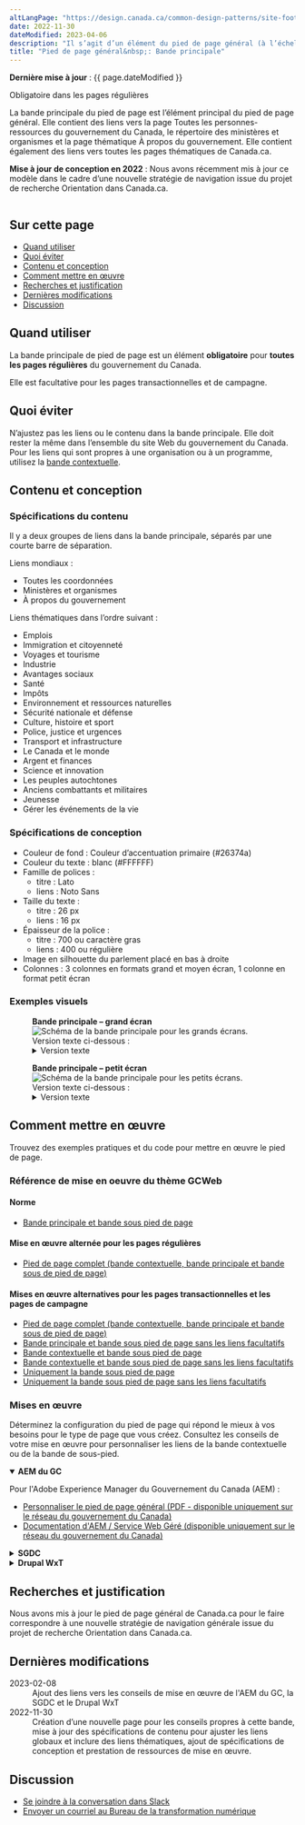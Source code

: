 ```yaml
---
altLangPage: "https://design.canada.ca/common-design-patterns/site-footer-main.html"
date: 2022-11-30
dateModified: 2023-04-06
description: "Il s’agit d’un élément du pied de page général (à l’échelle du site) qui est obligatoire dans les pages standard."
title: "Pied de page général&nbsp;: Bande principale"
---
```

<p><strong>Dernière mise à jour</strong>&nbsp;:&nbsp;{{ page.dateModified }}</p>
<p><span class="label label-danger">Obligatoire dans les pages régulières </span></p>
<p>La bande principale du pied de page est l’élément principal du pied de page général. Elle contient des liens vers la
  page Toutes les personnes-ressources du gouvernement du Canada, le répertoire des ministères et organismes et la page
  thématique À propos du gouvernement. Elle contient également des liens vers toutes les pages thématiques de Canada.ca.</p>
<p><strong>Mise à jour de conception en 2022</strong>&nbsp;: Nous avons récemment mis à jour ce modèle dans le cadre d’une nouvelle stratégie de navigation issue du projet de
  recherche Orientation dans Canada.ca.</p>
<div class="pattern-demo mrgn-tp-lg"> <img src="../../images/footer-main-crop-fr.jpg" class="img-responsive"
			alt=""> </div>
<section>
  <h2>Sur cette page</h2>
  <ul>
    <li><a href="#utiliser">Quand utiliser</a></li>
    <li><a href="#eviter">Quoi éviter</a></li>
    <li><a href="#conception">Contenu et conception</a></li>
    <li><a href="#comment">Comment mettre en œuvre</a></li>
    <li><a href="#recherches">Recherches et justification</a></li>
    <li><a href="#modifications">Dernières modifications</a></li>
    <li><a href="#discussion">Discussion</a></li>
  </ul>
</section>
<section>
  <h2 id="utiliser">Quand utiliser</h2>
  <p>La bande principale de pied de page est un élément <strong>obligatoire</strong> pour <strong>toutes les pages régulières</strong> du gouvernement du Canada.</p>
  <p>Elle est facultative pour les pages transactionnelles et de campagne.</p>
</section>
<section>
  <h2 id="eviter">Quoi éviter</h2>
  <p>N’ajustez pas les liens ou le contenu dans la bande principale. Elle doit rester la même dans l’ensemble du site Web du
    gouvernement du Canada. Pour les liens qui sont propres à une organisation ou à un programme, utilisez la <a href="./pied-page-principale.html">bande contextuelle</a>.</p>
</section>
<section>
  <h2 id="conception">Contenu et conception</h2>
  <h3>Spécifications du contenu</h3>
  <p>Il y a deux groupes de liens dans la bande principale, séparés par une courte barre de séparation.</p>
  <p>Liens mondiaux&nbsp;:</p>
  <ul>
    <li>Toutes les coordonnées</li>
    <li>Ministères et organismes</li>
    <li>À propos du gouvernement</li>
  </ul>
  <p>Liens thématiques dans l’ordre suivant&nbsp;:</p>
  <ul>
    <li>Emplois</li>
    <li>Immigration et citoyenneté</li>
    <li>Voyages et tourisme</li>
    <li>Industrie</li>
    <li>Avantages sociaux</li>
    <li>Santé</li>
    <li>Impôts</li>
    <li>Environnement et ressources naturelles</li>
    <li>Sécurité nationale et défense</li>
    <li>Culture, histoire et sport</li>
    <li>Police, justice et urgences</li>
    <li>Transport et infrastructure</li>
    <li>Le Canada et le monde</li>
    <li>Argent et finances</li>
    <li>Science et innovation</li>
    <li>Les peuples autochtones</li>
    <li>Anciens combattants et militaires</li>
    <li>Jeunesse</li>
    <li>Gérer les événements de la vie</li>
  </ul>
  <h3>Spécifications de conception</h3>
  <ul>
    <li>Couleur de fond&nbsp;: Couleur d’accentuation primaire (#26374a)</li>
    <li>Couleur du texte&nbsp;: blanc (#FFFFFF)</li>
    <li>Famille de polices&nbsp;:
      <ul>
        <li>titre&nbsp;: Lato</li>
        <li>liens&nbsp;: Noto Sans</li>
      </ul>
    </li>
    <li>Taille du texte :
      <ul>
        <li>titre&nbsp;: 26 px</li>
        <li>liens&nbsp;: 16 px</li>
      </ul>
    </li>
    <li>Épaisseur de la police&nbsp;:
      <ul>
        <li>titre&nbsp;: 700 ou caractère gras</li>
        <li>liens&nbsp;: 400 ou régulière</li>
      </ul>
    </li>
    <li>Image en silhouette du parlement placé en bas à droite</li>
    <li>Colonnes&nbsp;: 3 colonnes en formats grand et moyen écran, 1 colonne en format petit écran</li>
  </ul>
  <h3>Exemples visuels</h3>
  <div class="pattern-demo mrgn-bttm-md">
    <figure class="mrgn-bttm-lg">
      <figcaption><b>Bande principale – grand écran</b></figcaption>
      <img src="../../images/footer-main-fr.jpg" class="img-responsive"
				alt="Schéma de la bande principale pour les grands écrans. Version texte ci-dessous&nbsp;:">
      <details>
        <summary class="wb-toggle" data-toggle="{&quot;print&quot;:&quot;on&quot;}">Version texte</summary>
        <p>Sur les grands écrans, la bande principale est disposée en 3 colonnes et contient des liens vers « Toutes les
          personnes-ressources », « Ministères et organismes » et « À propos du gouvernement ». Une petite ligne décorative sert
          de pause avant de poursuivre avec des liens vers tous les thèmes et publics.</p>
      </details>
    </figure>
  </div>
  <div class="pattern-demo">
    <figure class="mrgn-bttm-lg">
      <figcaption><b>Bande principale – petit écran</b></figcaption>
      <img src="../../images/footer-main-mobile-fr.jpg" class="img-responsive"
				alt="Schéma de la bande principale pour les petits écrans. Version texte ci-dessous&nbsp;:">
      <details>
        <summary class="wb-toggle" data-toggle="{&quot;print&quot;:&quot;on&quot;}">Version texte</summary>
        <p>Sur les petits écrans, le pied de page principal est disposé en une seule colonne et contient des liens vers : « Toutes
          les personnes-ressources », « Ministères et organismes » et « À propos du gouvernement ». Une petite ligne décorative
          sert de pause avant de poursuivre avec des liens vers tous les thèmes et publics.</p>
      </details>
    </figure>
  </div>
</section>
<section>
  <h2 id="comment">Comment mettre en œuvre</h2>
  <p>Trouvez des exemples pratiques et du code pour mettre en œuvre le pied de page.</p>
  <h3>Référence de mise en oeuvre du thème GCWeb</h3>
  <h4>Norme</h4>
  <ul>
    <li><a href="https://wet-boew.github.io/GCWeb/sites/footers/no-footer-contextual-fr.html">Bande principale et bande sous pied de page</a></li>
  </ul>
  <h4>Mise en œuvre alternée pour les pages régulières</h4>
  <ul>
    <li><a href="https://wet-boew.github.io/GCWeb/sites/footers/footers-fr.html">Pied de page complet (bande contextuelle, bande principale et bande sous de pied de page)</a></li>
  </ul>
  <h4>Mises en œuvre alternatives pour les pages transactionnelles et les pages de campagne</h4>
  <ul>
    <li><a href="https://wet-boew.github.io/GCWeb/sites/footers/footers-fr.html">Pied de page complet (bande contextuelle, bande principale et bande sous de pied de page)</a></li>
    <li><a href="https://wet-boew.github.io/GCWeb/sites/footers/only-footer-main-fr.html">Bande principale et bande sous pied de page sans les liens facultatifs</a></li>
    <li><a href="https://wet-boew.github.io/GCWeb/sites/footers/no-footer-main-fr.html">Bande contextuelle et bande sous pied de page</a></li>
    <li><a href="https://wet-boew.github.io/GCWeb/sites/footers/only-footer-contextual-fr.html">Bande contextuelle et bande sous pied de page sans les liens facultatifs</a></li>
    <li><a href="https://wet-boew.github.io/GCWeb/sites/footers/only-footer-corporate-fr.html">Uniquement la bande sous pied de page</a></li>
    <li><a href="https://wet-boew.github.io/GCWeb/sites/footers/no-footers-fr.html">Uniquement la bande sous pied de page sans les liens facultatifs</a></li>
  </ul>
</section>
<section>
  <h3>Mises en œuvre</h3>
  <p>Déterminez la configuration du pied de page qui répond le mieux à vos besoins pour le type de page que vous créez. Consultez les conseils de votre mise en œuvre pour personnaliser les liens de la bande contextuelle ou de la bande de sous-pied.</p>
  <div class="wb-tabs">
    <div class="tabpanels">
      <details id="004" open="open">
        <summary><strong>AEM du GC</strong></summary>
        <p class="mrgn-tp-lg">Pour l'Adobe Experience Manager du Gouvernement du Canada (AEM) :</p>
        <ul>
          <li><a href="https://www.gcpedia.gc.ca/gcwiki/images/8/8c/Documentation-AEM-6.5-Unite-3-1-1-Personnaliser_le_pied_de_page_general.pdf">Personnaliser le pied de page général (PDF - disponible uniquement sur le réseau du gouvernement du Canada)</a></li>
          <li><a href="https://www.gcpedia.gc.ca/wiki/Documentation_d%27AEM_sp%C3%A9cifique_au_GC_6.5">Documentation d'AEM / Service Web Géré (disponible uniquement sur le réseau du gouvernement du Canada)</a></li>
        </ul>
      </details>
      <details id="005">
        <summary><strong>SGDC</strong></summary>
        <p class="mrgn-tp-lg">Pour la Solution de gabarits à déploiement centralisé (SGDC) :</p>
        <ul>
          <li><a href="https://cdts.service.canada.ca/app/cls/WET/gcweb/v4_0_47/cdts/samples/footer-fr.html">Pied de page complet (les bandes contextuelle, principale, et sous pied de page)</a></li>
          <li><a href="https://cenw-wscoe.github.io/sgdc-cdts/docs/index-fr.html">Documentation SGDC documentation</a></li>
        </ul>
      </details>
      <details id="006">
        <summary><strong>Drupal WxT</strong></summary>
        <p class="mrgn-tp-lg">Pour Drupal WxT&nbsp;:</p>
        <ul>
          <li><a href="https://drupalwxt.github.io/">Documentation Drupal WxT (en anglais seulement)</a></li>
        </ul>
        <p class="mrgn-tp-lg">Mise à jour du pied de page de 2023&nbsp;:</p>
        <ul>
          <li><a href="https://github.com/drupalwxt/wxt/releases/tag/4.4.1">Les notes de version Drupal WxT (4.4.1) (en anglais seulement)</a></li>
          <li><a href="https://drupalwxt.github.io/en/docs/general/update/">Le processus de mise à jour Drupal WxT (en anglais seulement)</a></li>
        </ul>
      </details>
    </div>
  </div>
</section>
<section>
  <h2 id="recherches">Recherches et justification</h2>
  <p>Nous avons mis à jour le pied de page général de Canada.ca pour le faire correspondre à une nouvelle stratégie de
    navigation générale issue du projet de recherche Orientation dans Canada.ca.</p>
</section>
<section>
  <h2 id="modifications">Dernières modifications</h2>
  <dl class="dl-horizontal">
    <dt>
      <time datetime="2023-02-08" class="link-muted">2023-02-08</time>
    </dt>
    <dd>Ajout des liens vers les conseils de mise en œuvre de l'AEM du GC, la SGDC et le Drupal WxT</dd>
    <dt>
      <time datetime="2022-11-30" class="link-muted">2022-11-30</time>
    </dt>
    <dd>Création d’une nouvelle page pour les conseils propres à cette bande, mise à jour des spécifications de contenu pour
      ajuster les liens globaux et inclure des liens thématiques, ajout de spécifications de conception et prestation de
      ressources de mise en œuvre.</dd>
  </dl>
</section>
<section>
  <h2 id="discussion">Discussion</h2>
  <ul>
    <li><a
				href="https://design-gc-conception.slack.com/join/shared_invite/enQtODE1OTc5Mzg5NzQ4LWQ3MjZjMTdjMjk2ZTZmMTJjYWQ3ZmRiNDYwYjRmN2NjYzQyNjFlNDBlY2FkNWE1ODg2YjExY2QwZmVjN2MwMGM">Se joindre à la conversation dans Slack</a></li>
    <li><a href="mailto:{{ site.emails.dto }}">Envoyer un courriel au Bureau de la transformation numérique</a></li>
  </ul>
</section>
